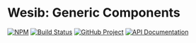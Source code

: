 Wesib: Generic Components
=========================

[![NPM][npm-image]][npm-url]
[![Build Status][build-status-img]][build-status-link]
[![GitHub Project][github-image]][github-url]
[![API Documentation][api-docs-image]][api-docs-url]

[npm-image]: https://img.shields.io/npm/v/@wesib/generic.svg?logo=npm
[npm-url]: https://www.npmjs.com/package/@wesib/generic
[build-status-img]: https://github.com/wesib/generic/workflows/Build/badge.svg
[build-status-link]: https://github.com/wesib/generic/actions?query=workflow%3ABuild
[github-image]: https://img.shields.io/static/v1?logo=github&label=GitHub&message=project&color=informational
[github-url]: https://github.com/wesib/generic
[api-docs-image]: https://img.shields.io/static/v1?logo=typescript&label=API&message=docs&color=informational
[api-docs-url]: https://wesib.github.io/generic/ 
